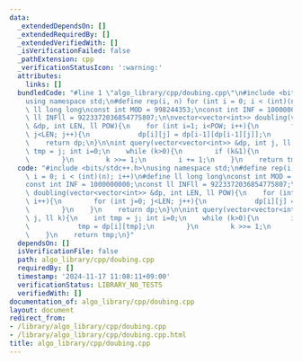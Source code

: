 ```yaml
---
data:
  _extendedDependsOn: []
  _extendedRequiredBy: []
  _extendedVerifiedWith: []
  _isVerificationFailed: false
  _pathExtension: cpp
  _verificationStatusIcon: ':warning:'
  attributes:
    links: []
  bundledCode: "#line 1 \"algo_library/cpp/doubing.cpp\"\n#include <bits/stdc++.h>\n\
    using namespace std;\n#define rep(i, n) for (int i = 0; i < (int)(n); i++)\n#define\
    \ ll long long\nconst int MOD = 998244353;\nconst int INF = 1000000000;\nconst\
    \ ll INFll = 9223372036854775807;\n\nvector<vector<int>> doubling(vector<vector<int>>\
    \ &dp, int LEN, ll POW){\n    for (int i=1; i<POW; i++){\n        for (int j=0;\
    \ j<LEN; j++){\n            dp[i][j] = dp[i-1][dp[i-1][j]];\n        }\n    }\n\
    \    return dp;\n}\n\nint query(vector<vector<int>> &dp, int j, ll k){\n    int\
    \ tmp = j; int i=0;\n    while (k>0){\n        if (k&1){\n            tmp = dp[i][tmp];\n\
    \        }\n        k >>= 1;\n        i += 1;\n    }\n    return tmp;\n}\n"
  code: "#include <bits/stdc++.h>\nusing namespace std;\n#define rep(i, n) for (int\
    \ i = 0; i < (int)(n); i++)\n#define ll long long\nconst int MOD = 998244353;\n\
    const int INF = 1000000000;\nconst ll INFll = 9223372036854775807;\n\nvector<vector<int>>\
    \ doubling(vector<vector<int>> &dp, int LEN, ll POW){\n    for (int i=1; i<POW;\
    \ i++){\n        for (int j=0; j<LEN; j++){\n            dp[i][j] = dp[i-1][dp[i-1][j]];\n\
    \        }\n    }\n    return dp;\n}\n\nint query(vector<vector<int>> &dp, int\
    \ j, ll k){\n    int tmp = j; int i=0;\n    while (k>0){\n        if (k&1){\n\
    \            tmp = dp[i][tmp];\n        }\n        k >>= 1;\n        i += 1;\n\
    \    }\n    return tmp;\n}"
  dependsOn: []
  isVerificationFile: false
  path: algo_library/cpp/doubing.cpp
  requiredBy: []
  timestamp: '2024-11-17 11:08:11+09:00'
  verificationStatus: LIBRARY_NO_TESTS
  verifiedWith: []
documentation_of: algo_library/cpp/doubing.cpp
layout: document
redirect_from:
- /library/algo_library/cpp/doubing.cpp
- /library/algo_library/cpp/doubing.cpp.html
title: algo_library/cpp/doubing.cpp
---
```

